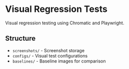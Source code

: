 # Visual Regression Tests

Visual regression testing using Chromatic and Playwright.

## Structure

- `screenshots/` - Screenshot storage
- `configs/` - Visual test configurations
- `baselines/` - Baseline images for comparison
